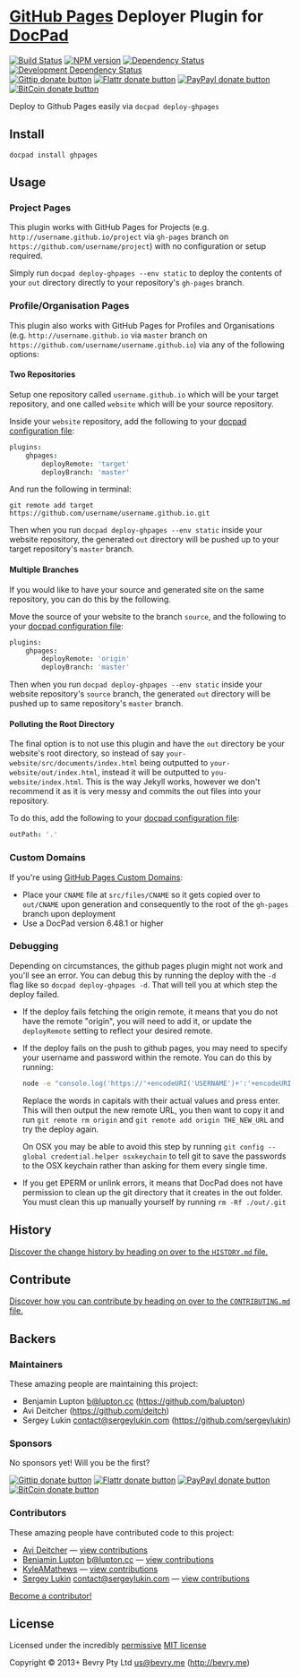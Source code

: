 # [GitHub Pages](http://pages.github.com/) Deployer Plugin for [DocPad](http://docpad.org)

<!-- BADGES/ -->

[![Build Status](http://img.shields.io/travis-ci/docpad/docpad-plugin-ghpages.png?branch=master)](http://travis-ci.org/docpad/docpad-plugin-ghpages "Check this project's build status on TravisCI")
[![NPM version](http://badge.fury.io/js/docpad-plugin-ghpages.png)](https://npmjs.org/package/docpad-plugin-ghpages "View this project on NPM")
[![Dependency Status](https://david-dm.org/docpad/docpad-plugin-ghpages.png?theme=shields.io)](https://david-dm.org/docpad/docpad-plugin-ghpages)
[![Development Dependency Status](https://david-dm.org/docpad/docpad-plugin-ghpages/dev-status.png?theme=shields.io)](https://david-dm.org/docpad/docpad-plugin-ghpages#info=devDependencies)<br/>
[![Gittip donate button](http://img.shields.io/gittip/docpad.png)](https://www.gittip.com/docpad/ "Donate weekly to this project using Gittip")
[![Flattr donate button](http://img.shields.io/flattr/donate.png?color=yellow)](http://flattr.com/thing/344188/balupton-on-Flattr "Donate monthly to this project using Flattr")
[![PayPayl donate button](http://img.shields.io/paypal/donate.png?color=yellow)](https://www.paypal.com/cgi-bin/webscr?cmd=_s-xclick&hosted_button_id=QB8GQPZAH84N6 "Donate once-off to this project using Paypal")
[![BitCoin donate button](http://img.shields.io/bitcoin/donate.png?color=yellow)](https://coinbase.com/checkouts/9ef59f5479eec1d97d63382c9ebcb93a "Donate once-off to this project using BitCoin")

<!-- /BADGES -->


Deploy to Github Pages easily via `docpad deploy-ghpages`


## Install

```
docpad install ghpages
```


## Usage

### Project Pages
This plugin works with GitHub Pages for Projects (e.g. `http://username.github.io/project` via `gh-pages` branch on `https://github.com/username/project`) with no configuration or setup required.

Simply run `docpad deploy-ghpages --env static` to deploy the contents of your `out` directory directly to your repository's `gh-pages` branch.


### Profile/Organisation Pages
This plugin also works with GitHub Pages for Profiles and Organisations (e.g. `http://username.github.io` via `master` branch on `https://github.com/username/username.github.io`) via any of the following options:

#### Two Repositories
Setup one repository called `username.github.io` which will be your target repository, and one called `website` which will be your source repository.

Inside your `website` repository, add the following to your [docpad configuration file](http://docpad.org/docs/config):

``` coffee
plugins:
	ghpages:
		deployRemote: 'target'
		deployBranch: 'master'
```

And run the following in terminal:

```
git remote add target https://github.com/username/username.github.io.git
```

Then when you run `docpad deploy-ghpages --env static` inside your website repository, the generated `out` directory will be pushed up to your target repository's `master` branch.


#### Multiple Branches
If you would like to have your source and generated site on the same repository, you can do this by the following.

Move the source of your website to the branch `source`, and the following to your [docpad configuration file](http://docpad.org/docs/config):

``` coffee
plugins:
	ghpages:
		deployRemote: 'origin'
		deployBranch: 'master'
```

Then when you run `docpad deploy-ghpages --env static` inside your website repository's `source` branch, the generated `out` directory will be pushed up to same repository's `master` branch.


#### Polluting the Root Directory
The final option is to not use this plugin and have the `out` directory be your website's root directory, so instead of say `your-website/src/documents/index.html` being outputted to `your-website/out/index.html`, instead it will be outputted to `you-website/index.html`. This is the way Jekyll works, however we don't recommend it as it is very messy and commits the out files into your repository.

To do this, add the following to your [docpad configuration file](http://docpad.org/docs/config):

``` coffee
outPath: '.'
```

### Custom Domains
If you're using [GitHub Pages Custom Domains](https://help.github.com/articles/setting-up-a-custom-domain-with-pages):

- Place your `CNAME` file at `src/files/CNAME` so it gets copied over to `out/CNAME` upon generation and consequently to the root of the `gh-pages` branch upon deployment
- Use a DocPad version 6.48.1 or higher


### Debugging
Depending on circumstances, the github pages plugin might not work and you'll see an error. You can debug this by running the deploy with the `-d` flag like so `docpad deploy-ghpages -d`. That will tell you at which step the deploy failed.

- If the deploy fails fetching the origin remote, it means that you do not have the remote "origin", you will need to add it, or update the `deployRemote` setting to reflect your desired remote.

- If the deploy fails on the push to github pages, you may need to specify your username and password within the remote. You can do this by running:

	``` bash
	node -e "console.log('https://'+encodeURI('USERNAME')+':'+encodeURI('PASSWORD')+'@github.com/REPO_OWNER/REPO_NAME.git')"
	```

	Replace the words in capitals with their actual values and press enter. This will then output the new remote URL, you then want to copy it and run `git remote rm origin` and `git remote add origin THE_NEW_URL` and try the deploy again.

	On OSX you may be able to avoid this step by running `git config --global credential.helper osxkeychain` to tell git to save the passwords to the OSX keychain rather than asking for them every single time.

- If you get EPERM or unlink errors, it means that DocPad does not have permission to clean up the git directory that it creates in the out folder. You must clean this up manually yourself by running `rm -Rf ./out/.git`



<!-- HISTORY/ -->

## History
[Discover the change history by heading on over to the `HISTORY.md` file.](https://github.com/docpad/docpad-plugin-ghpages/blob/master/HISTORY.md#files)

<!-- /HISTORY -->


<!-- CONTRIBUTE/ -->

## Contribute

[Discover how you can contribute by heading on over to the `CONTRIBUTING.md` file.](https://github.com/docpad/docpad-plugin-ghpages/blob/master/CONTRIBUTING.md#files)

<!-- /CONTRIBUTE -->


<!-- BACKERS/ -->

## Backers

### Maintainers

These amazing people are maintaining this project:

- Benjamin Lupton <b@lupton.cc> (https://github.com/balupton)
- Avi Deitcher (https://github.com/deitch)
- Sergey Lukin <contact@sergeylukin.com> (https://github.com/sergeylukin)

### Sponsors

No sponsors yet! Will you be the first?

[![Gittip donate button](http://img.shields.io/gittip/docpad.png)](https://www.gittip.com/docpad/ "Donate weekly to this project using Gittip")
[![Flattr donate button](http://img.shields.io/flattr/donate.png?color=yellow)](http://flattr.com/thing/344188/balupton-on-Flattr "Donate monthly to this project using Flattr")
[![PayPayl donate button](http://img.shields.io/paypal/donate.png?color=yellow)](https://www.paypal.com/cgi-bin/webscr?cmd=_s-xclick&hosted_button_id=QB8GQPZAH84N6 "Donate once-off to this project using Paypal")
[![BitCoin donate button](http://img.shields.io/bitcoin/donate.png?color=yellow)](https://coinbase.com/checkouts/9ef59f5479eec1d97d63382c9ebcb93a "Donate once-off to this project using BitCoin")

### Contributors

These amazing people have contributed code to this project:

- [Avi Deitcher](https://github.com/deitch) — [view contributions](https://github.com/docpad/docpad-plugin-ghpages/commits?author=deitch)
- [Benjamin Lupton](https://github.com/balupton) <b@lupton.cc> — [view contributions](https://github.com/docpad/docpad-plugin-ghpages/commits?author=balupton)
- [KyleAMathews](https://github.com/KyleAMathews) — [view contributions](https://github.com/docpad/docpad-plugin-ghpages/commits?author=KyleAMathews)
- [Sergey Lukin](https://github.com/sergeylukin) <contact@sergeylukin.com> — [view contributions](https://github.com/docpad/docpad-plugin-ghpages/commits?author=sergeylukin)

[Become a contributor!](https://github.com/docpad/docpad-plugin-ghpages/blob/master/CONTRIBUTING.md#files)

<!-- /BACKERS -->


<!-- LICENSE/ -->

## License

Licensed under the incredibly [permissive](http://en.wikipedia.org/wiki/Permissive_free_software_licence) [MIT license](http://creativecommons.org/licenses/MIT/)

Copyright &copy; 2013+ Bevry Pty Ltd <us@bevry.me> (http://bevry.me)

<!-- /LICENSE -->


